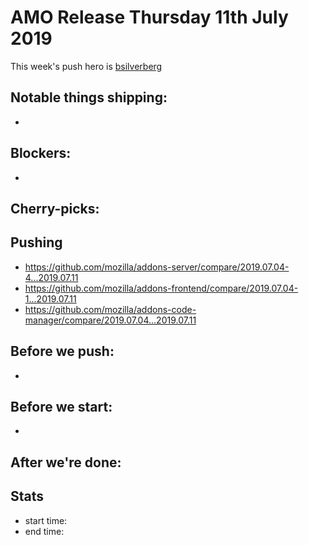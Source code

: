 # AMO Release Thursday 11th July 2019

This week's push hero is [bsilverberg](https://github.com/bobsilverberg)

## Notable things shipping:

*

## Blockers:

*

## Cherry-picks:


## Pushing

- https://github.com/mozilla/addons-server/compare/2019.07.04-4...2019.07.11
- https://github.com/mozilla/addons-frontend/compare/2019.07.04-1...2019.07.11
- https://github.com/mozilla/addons-code-manager/compare/2019.07.04...2019.07.11

## Before we push:

* 

## Before we start:

*

## After we're done:


## Stats

- start time:
- end time:
